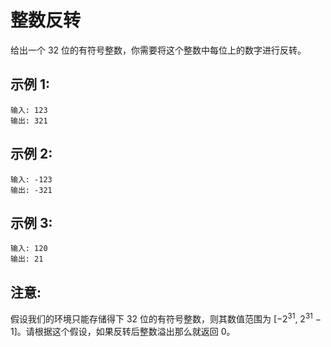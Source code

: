 # 整数反转

给出一个 32 位的有符号整数，你需要将这个整数中每位上的数字进行反转。

## 示例 1:
```
输入: 123
输出: 321
```

## 示例 2:
```
输入: -123
输出: -321
```

## 示例 3:
```
输入: 120
输出: 21
```

## 注意:

假设我们的环境只能存储得下 32 位的有符号整数，则其数值范围为 [−2<sup>31</sup>,  2<sup>31</sup> − 1]。请根据这个假设，如果反转后整数溢出那么就返回 0。